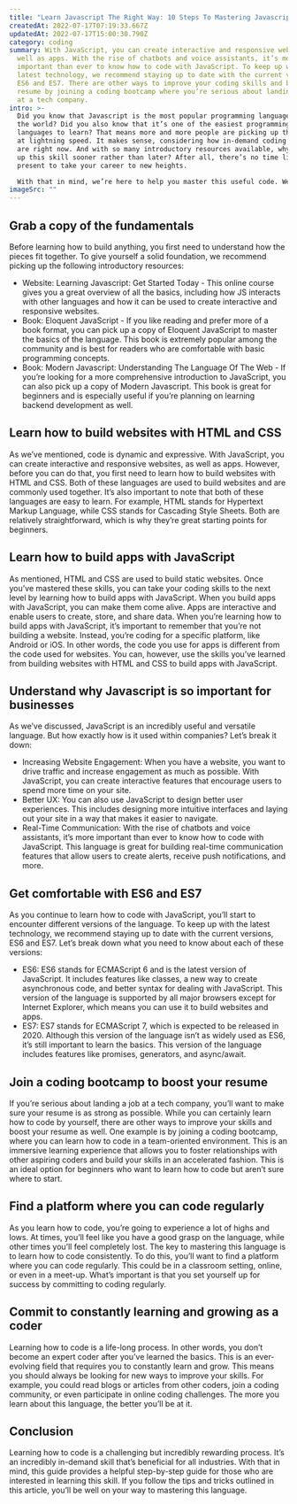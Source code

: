 ```yaml
---
title: "Learn Javascript The Right Way: 10 Steps To Mastering Javascript"
createdAt: 2022-07-17T07:19:33.667Z
updatedAt: 2022-07-17T15:00:30.790Z
category: coding
summary: With JavaScript, you can create interactive and responsive websites, as
  well as apps. With the rise of chatbots and voice assistants, it’s more
  important than ever to know how to code with JavaScript. To keep up with the
  latest technology, we recommend staying up to date with the current versions,
  ES6 and ES7. There are other ways to improve your coding skills and boost your
  resume by joining a coding bootcamp where you’re serious about landing a job
  at a tech company.
intro: >-
  Did you know that Javascript is the most popular programming language in
  the world? Did you also know that it’s one of the easiest programming
  languages to learn? That means more and more people are picking up this skill
  at lightning speed. It makes sense, considering how in-demand coding skills
  are right now. And with so many introductory resources available, why not pick
  up this skill sooner rather than later? After all, there’s no time like the
  present to take your career to new heights. 

  With that in mind, we’re here to help you master this useful code. We understand that everyone comes from different backgrounds, which is why we’ve broken this guide down into easy-to-digest sections. If you’re ready to take your coding skills to the next level, read on for our tips and tricks on how you can learn Javascript.
imageSrc: ""
---
```


## Grab a copy of the fundamentals

Before learning how to build anything, you first need to understand how the pieces fit together. To give yourself a solid foundation, we recommend picking up the following introductory resources:

- Website: Learning Javascript: Get Started Today - This online course gives you a great overview of all the basics, including how JS interacts with other languages and how it can be used to create interactive and responsive websites.
- Book: Eloquent JavaScript - If you like reading and prefer more of a book format, you can pick up a copy of Eloquent JavaScript to master the basics of the language. This book is extremely popular among the community and is best for readers who are comfortable with basic programming concepts.
- Book: Modern Javascript: Understanding The Language Of The Web - If you’re looking for a more comprehensive introduction to JavaScript, you can also pick up a copy of Modern Javascript. This book is great for beginners and is especially useful if you’re planning on learning backend development as well.

## Learn how to build websites with HTML and CSS

As we’ve mentioned, code is dynamic and expressive. With JavaScript, you can create interactive and responsive websites, as well as apps. However, before you can do that, you first need to learn how to build websites with HTML and CSS. Both of these languages are used to build websites and are commonly used together.
It’s also important to note that both of these languages are easy to learn. For example, HTML stands for Hypertext Markup Language, while CSS stands for Cascading Style Sheets. Both are relatively straightforward, which is why they’re great starting points for beginners.

## Learn how to build apps with JavaScript

As mentioned, HTML and CSS are used to build static websites. Once you’ve mastered these skills, you can take your coding skills to the next level by learning how to build apps with JavaScript. When you build apps with JavaScript, you can make them come alive. Apps are interactive and enable users to create, store, and share data.
When you’re learning how to build apps with JavaScript, it’s important to remember that you’re not building a website. Instead, you’re coding for a specific platform, like Android or iOS. In other words, the code you use for apps is different from the code used for websites. You can, however, use the skills you’ve learned from building websites with HTML and CSS to build apps with JavaScript.

## Understand why Javascript is so important for businesses

As we’ve discussed, JavaScript is an incredibly useful and versatile language. But how exactly how is it used within companies? Let’s break it down:

- Increasing Website Engagement: When you have a website, you want to drive traffic and increase engagement as much as possible. With JavaScript, you can create interactive features that encourage users to spend more time on your site.
- Better UX: You can also use JavaScript to design better user experiences. This includes designing more intuitive interfaces and laying out your site in a way that makes it easier to navigate.
- Real-Time Communication: With the rise of chatbots and voice assistants, it’s more important than ever to know how to code with JavaScript. This language is great for building real-time communication features that allow users to create alerts, receive push notifications, and more.

## Get comfortable with ES6 and ES7

As you continue to learn how to code with JavaScript, you’ll start to encounter different versions of the language. To keep up with the latest technology, we recommend staying up to date with the current versions, ES6 and ES7.
Let’s break down what you need to know about each of these versions:

- ES6: ES6 stands for ECMAScript 6 and is the latest version of JavaScript. It includes features like classes, a new way to create asynchronous code, and better syntax for dealing with JavaScript. This version of the language is supported by all major browsers except for Internet Explorer, which means you can use it to build websites and apps.
- ES7: ES7 stands for ECMAScript 7, which is expected to be released in 2020. Although this version of the language isn’t as widely used as ES6, it’s still important to learn the basics. This version of the language includes features like promises, generators, and async/await.

## Join a coding bootcamp to boost your resume

If you’re serious about landing a job at a tech company, you’ll want to make sure your resume is as strong as possible. While you can certainly learn how to code by yourself, there are other ways to improve your skills and boost your resume as well. One example is by joining a coding bootcamp, where you can learn how to code in a team-oriented environment.
This is an immersive learning experience that allows you to foster relationships with other aspiring coders and build your skills in an accelerated fashion. This is an ideal option for beginners who want to learn how to code but aren’t sure where to start.

## Find a platform where you can code regularly

As you learn how to code, you’re going to experience a lot of highs and lows. At times, you’ll feel like you have a good grasp on the language, while other times you’ll feel completely lost. The key to mastering this language is to learn how to code consistently.
To do this, you’ll want to find a platform where you can code regularly. This could be in a classroom setting, online, or even in a meet-up. What’s important is that you set yourself up for success by committing to coding regularly.

## Commit to constantly learning and growing as a coder

Learning how to code is a life-long process. In other words, you don’t become an expert coder after you’ve learned the basics. This is an ever-evolving field that requires you to constantly learn and grow.
This means you should always be looking for new ways to improve your skills. For example, you could read blogs or articles from other coders, join a coding community, or even participate in online coding challenges. The more you learn about this language, the better you’ll be at it.

## Conclusion

Learning how to code is a challenging but incredibly rewarding process. It’s an incredibly in-demand skill that’s beneficial for all industries. With that in mind, this guide provides a helpful step-by-step guide for those who are interested in learning this skill. If you follow the tips and tricks outlined in this article, you’ll be well on your way to mastering this language.
